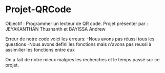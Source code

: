 # Projet-QRCode
Objectif : Programmer un lecteur de QR code.
Projet présenter par : JEYAKANTHAN Thushanth et BAYISSA Andrew

Erreur de notre code voici les erreurs: 
-Nous avons pas réussi tous les questions
-Nous avons defini les fonctions mais n'avons pas reussi à assimilier les fonctions entre eux

On a fait de notre mieux malgres les recherches et le temps passé sur ce projet.
